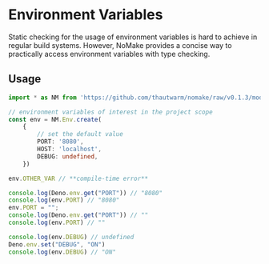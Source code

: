 # Environment Variables

Static checking for the usage of environment variables is hard to achieve in regular build systems. However, NoMake provides a concise way to practically access environment variables with type checking.

## Usage

```typescript
import * as NM from 'https://github.com/thautwarm/nomake/raw/v0.1.3/mod.ts'

// environment variables of interest in the project scope
const env = NM.Env.create(
    {
        // set the default value
        PORT: '8080',
        HOST: 'localhost',
        DEBUG: undefined,
    })

env.OTHER_VAR // **compile-time error**

console.log(Deno.env.get("PORT")) // "8080"
console.log(env.PORT) // "8080"
env.PORT = "";
console.log(Deno.env.get("PORT")) // ""
console.log(env.PORT) // ""

console.log(env.DEBUG) // undefined
Deno.env.set("DEBUG", "ON")
console.log(env.DEBUG) // "ON"
```
